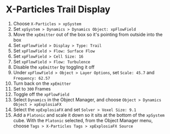 # X-Particles Trail Display

1. Choose `X-Particles > xpSystem`
2. Set `xpSystem > Dynamics > Dynamics Object: xpFlowField`
3. Move the `xpEmitter` out of the box so it's pointing from outside into the box
4. Set `xpFlowField > Display > Type: Trail`
5. Set `xpFlowField > Flow: Surface Flow`
6. Set `xpFlowField > Cell Size: 16`
7. Set `xpFlowField > Flow: Turbulence`
8. Disable the `xpEmitter` by toggling it off
9. Under `xpFlowField > Object > Layer Options`, set `Scale: 45.7` and `Frequency: 62.57`
10. Turn back on the `xpEmitter`
11. Set to `300` Frames
12. Toggle off the `xpFlowField`
13. Select `Dynamics` in the Object Manager, and choose `Object > Dynamics Object > xpExplosiaFX`
14. Select the `xpExplosiaFX` and set `Solver > Voxel Size: 9.1`
15. Add a `Platonic` and scale it down so it sits at the bottom of the `xpSystem` cube. With the `Platonic` selected, from the Object Manager menu, choose `Tags > X-Particles Tags > xpExplosiaFX Source`
